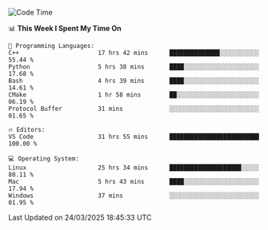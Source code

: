 
<!--START_SECTION:waka-->
![Code Time](http://img.shields.io/badge/Code%20Time-3%2C230%20hrs%2056%20mins-blue)

📊 **This Week I Spent My Time On** 

```text
💬 Programming Languages: 
C++                      17 hrs 42 mins      ██████████████░░░░░░░░░░░   55.44 % 
Python                   5 hrs 38 mins       ████░░░░░░░░░░░░░░░░░░░░░   17.68 % 
Bash                     4 hrs 39 mins       ████░░░░░░░░░░░░░░░░░░░░░   14.61 % 
CMake                    1 hr 58 mins        ██░░░░░░░░░░░░░░░░░░░░░░░   06.19 % 
Protocol Buffer          31 mins             ░░░░░░░░░░░░░░░░░░░░░░░░░   01.65 % 

🔥 Editors: 
VS Code                  31 hrs 55 mins      █████████████████████████   100.00 % 

💻 Operating System: 
Linux                    25 hrs 34 mins      ████████████████████░░░░░   80.11 % 
Mac                      5 hrs 43 mins       ████░░░░░░░░░░░░░░░░░░░░░   17.94 % 
Windows                  37 mins             ░░░░░░░░░░░░░░░░░░░░░░░░░   01.95 % 
```


 Last Updated on 24/03/2025 18:45:33 UTC
<!--END_SECTION:waka-->


